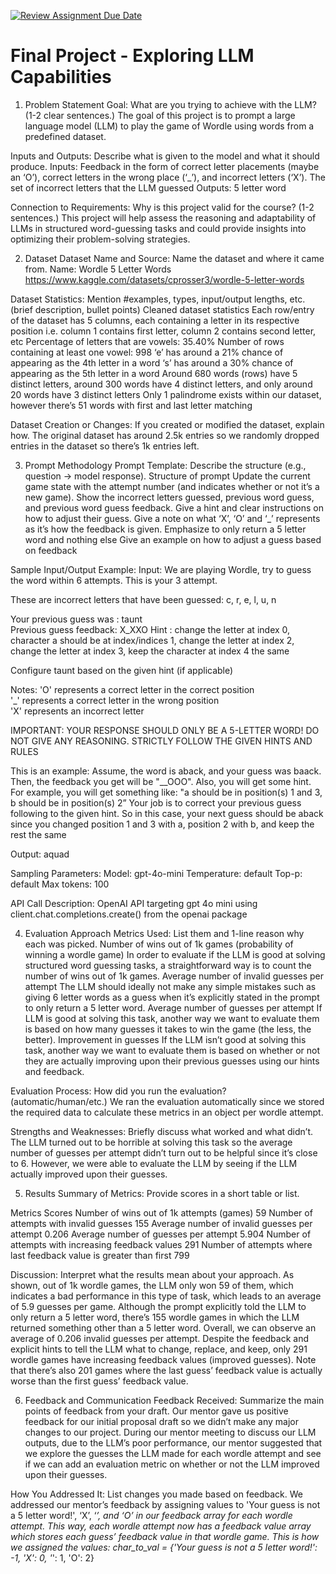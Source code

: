 [![Review Assignment Due Date](https://classroom.github.com/assets/deadline-readme-button-22041afd0340ce965d47ae6ef1cefeee28c7c493a6346c4f15d667ab976d596c.svg)](https://classroom.github.com/a/qAf3sQhg)
# Final Project - Exploring LLM Capabilities

1. Problem Statement
Goal: What are you trying to achieve with the LLM? (1-2 clear sentences.)
The goal of this project is to prompt a large language model (LLM) to play the game of Wordle using words from a predefined dataset. 

Inputs and Outputs: Describe what is given to the model and what it should produce.
Inputs: Feedback in the form of correct letter placements (maybe an ‘O’), correct letters in the wrong place (‘_’), and incorrect letters (‘X’). The set of incorrect letters that the LLM guessed
Outputs: 5 letter word


Connection to Requirements: Why is this project valid for the course? (1-2 sentences.)
This project will help assess the reasoning and adaptability of LLMs in structured word-guessing tasks and could provide insights into optimizing their problem-solving strategies.



2. Dataset
Dataset Name and Source: Name the dataset and where it came from.
Name: Wordle 5 Letter Words
https://www.kaggle.com/datasets/cprosser3/wordle-5-letter-words


Dataset Statistics: Mention #examples, types, input/output lengths, etc. (brief description, bullet points)
Cleaned dataset statistics
Each row/entry of the dataset has 5 columns, each containing a letter in its respective position i.e. column 1 contains first letter, column 2 contains second letter, etc
Percentage of letters that are vowels: 35.40%
Number of rows containing at least one vowel: 998
‘e’ has around a 21% chance of appearing as the 4th letter in a word
‘s’ has around a 30% chance of appearing as the 5th letter in a word
Around 680 words (rows) have 5 distinct letters, around 300 words have 4 distinct letters, and only around 20 words have 3 distinct letters
Only 1 palindrome exists within our dataset, however there’s 51 words with first and last letter matching


Dataset Creation or Changes: If you created or modified the dataset, explain how.
The original dataset has around 2.5k entries so we randomly dropped entries in the dataset so there’s 1k entries left.



3. Prompt Methodology
Prompt Template: Describe the structure (e.g., question → model response).
Structure of prompt
​​Update the current game state with the attempt number (and indicates whether or not it’s a new game).
Show the incorrect letters guessed, previous word guess, and previous word guess feedback.
Give a hint and clear instructions on how to adjust their guess.
Give a note on what ‘X’, ‘O’ and ‘_’ represents as it’s how the feedback is given.
Emphasize to only return a 5 letter word and nothing else
Give an example on how to adjust a guess based on feedback


Sample Input/Output Example:
Input:
We are playing Wordle, try to guess the word within 6 attempts. This is your 3 attempt.

These are incorrect letters that have been guessed: c, r, e, l, u, n

Your previous guess was : taunt   
Previous guess feedback: X_XXO 
Hint : change the letter at index 0, character a should be at index/indices 1, change the letter at index 2, change the letter at index 3, keep the character at index 4 the same

Configure taunt based on the given hint (if applicable)

Notes:
'O' represents a correct letter in the correct position  
'_' represents a correct letter in the wrong position  
'X' represents an incorrect letter

IMPORTANT: YOUR RESPONSE SHOULD ONLY BE A 5-LETTER WORD! DO NOT GIVE ANY REASONING. STRICTLY FOLLOW THE GIVEN HINTS AND RULES

This is an example:
Assume, the word is aback, and your guess was baack. Then, the feedback you get will be "__OOO". Also, you will get some hint. For example, you will get something like: "a should be in position(s) 1 and 3, b should be in position(s) 2” Your job is to correct your previous guess following to the given hint. So in this case, your next guess should be aback since you changed position 1 and 3 with a, position 2 with b, and keep the rest the same

Output: 
aquad

Sampling Parameters:
Model: gpt-4o-mini
Temperature: default
Top-p: default
Max tokens: 100


API Call Description:
OpenAI API targeting gpt 4o mini using client.chat.completions.create() from the openai package



4. Evaluation Approach
Metrics Used: List them and 1-line reason why each was picked.
Number of wins out of 1k games (probability of winning a wordle game)
In order to evaluate if the LLM is good at solving structured word guessing tasks, a straightforward way is to count the number of wins out of 1k games.
Average number of invalid guesses per attempt
The LLM should ideally not make any simple mistakes such as giving 6 letter words as a guess when it’s explicitly stated in the prompt to only return a 5 letter word.
Average number of guesses per attempt
If LLM is good at solving this task, another way we want to evaluate them is based on how many guesses it takes to win the game (the less, the better).
Improvement in guesses
If the LLM isn’t good at solving this task, another way we want to evaluate them is based on whether or not they are actually improving upon their previous guesses using our hints and feedback.


Evaluation Process: How did you run the evaluation? (automatic/human/etc.)
We ran the evaluation automatically since we stored the required data to calculate these metrics in an object per wordle attempt.

Strengths and Weaknesses: Briefly discuss what worked and what didn’t.
The LLM turned out to be horrible at solving this task so the average number of guesses per attempt didn’t turn out to be helpful since it’s close to 6. However, we were able to evaluate the LLM by seeing if the LLM actually improved upon their guesses.



5. Results
Summary of Metrics: Provide scores in a short table or list.

Metrics
Scores
Number of wins out of 1k attempts (games)
59
Number of attempts with invalid guesses
155
Average number of invalid guesses per attempt
0.206
Average number of guesses per attempt
5.904
Number of attempts with increasing feedback values
291
Number of attempts where last feedback value is greater than first
799


Discussion: Interpret what the results mean about your approach.
As shown, out of 1k wordle games, the LLM only won 59 of them, which indicates a bad performance in this type of task, which leads to an average of 5.9 guesses per game.
Although the prompt explicitly told the LLM to only return a 5 letter word, there’s 155 wordle games in which the LLM returned something other than a 5 letter word. Overall, we can observe an average of 0.206 invalid guesses per attempt.
Despite the feedback and explicit hints to tell the LLM what to change, replace, and keep, only 291 wordle games have increasing feedback values (improved guesses). Note that there’s also 201 games where the last guess’ feedback value is actually worse than the first guess’ feedback value.



6. Feedback and Communication
Feedback Received: Summarize the main points of feedback from your draft.
Our mentor gave us positive feedback for our initial proposal draft so we didn’t make any major changes to our project. During our mentor meeting to discuss our LLM outputs, due to the LLM’s poor performance, our mentor suggested that we explore the guesses the LLM made for each wordle attempt and see if we can add an evaluation metric on whether or not the LLM improved upon their guesses.


How You Addressed It: List changes you made based on feedback.
We addressed our mentor’s feedback by assigning values to 'Your guess is not a 5 letter word!', ‘X’, ‘_’, and ‘O’ in our feedback array for each wordle attempt. This way, each wordle attempt now has a feedback value array which stores each guess’ feedback value in that wordle game. 
This is how we assigned the values: 
char_to_val = {'Your guess is not a 5 letter word!': -1, 'X': 0, '_': 1, 'O': 2}

